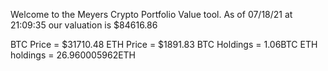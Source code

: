 Welcome to the Meyers Crypto Portfolio Value tool. 
As of 07/18/21 at 21:09:35 our valuation is $84616.86 

BTC Price = $31710.48
 ETH Price = $1891.83
BTC Holdings = 1.06BTC
 ETH holdings = 26.960005962ETH 
